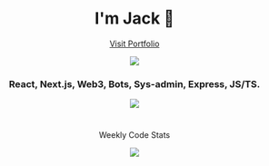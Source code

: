 
<h1 align="center">I'm Jack 👋</h1>
<p align="center">
    <a href="https://permissions.tech">Visit Portfolio</a>
</p>
<p align="center">
    <img style="text-align: center" src="https://discord.c99.nl/widget/theme-4/522503261941661727.png">
</p>
<h3 align="center">React, Next.js, Web3, Bots, Sys-admin, Express, JS/TS.<br></h3>
<p align="center">
    <img align="center" src="https://github-readme-stats.vercel.app/api?username=jackcrispy&show_icons=true&theme=synthwave">
</p>
<h1></h1>
<p align="center">Weekly Code Stats</p>

<p align="center">
    <img align="center" src="https://github-readme-stats.vercel.app/api/wakatime?username=crispycodes&theme=synthwave">
</p>

<h1></h1>
<!-- <h4 align="center"><a href='https://permissions.tech' target="_blank">permissions.tech</a><h4>
     -->

